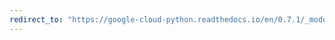 ```yaml
---
redirect_to: "https://google-cloud-python.readthedocs.io/en/0.7.1/_modules/gcloud/datastore/entity.html"
---
```


